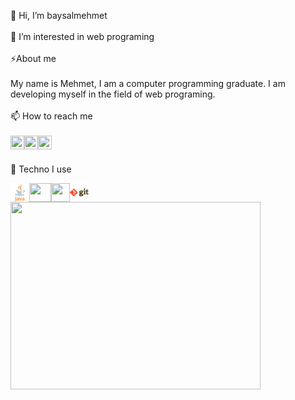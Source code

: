 👋 Hi, I’m baysalmehmet
<br/>
<br/>
👀 I’m interested in web programing
<br/>
<br/>
⚡About me
<br/>
<br/>
My name is Mehmet, I am a computer programming graduate.
I am developing myself in the field of web programing.
<br/>
<br/>
📫 How to reach me
<br/>
<br/>
[<img height="22" width="22" src="https://unpkg.com/simple-icons@v7/icons/linkedin.svg" align="left"/>][linkedin]
[<img height="22" width="22" src="https://unpkg.com/simple-icons@v7/icons/telegram.svg" align="left"/>][telegram]
[<img height="22" width="22" src="https://unpkg.com/simple-icons@v7/icons/hackerrank.svg" align="left"/>][hackerrank]

[linkedin]: https://www.linkedin.com/in/mehmet-baysal-e23/
[telegram]: https://t.me/mbayso
[hackerrank]: https://www.hackerrank.com/h190130038 

<br/>

🌱 Techno I use
<br/>

<img src="https://raw.githubusercontent.com/github/explore/5b3600551e122a3277c2c5368af2ad5725ffa9a1/topics/java/java.png" align="left" width="30" height="30">
<img src="https://miro.medium.com/max/640/1*AbiX4LwtSNozoyfypcKvEg.png" align="left" width="35" height="30">
<img src="https://pbs.twimg.com/profile_images/1255113654049128448/J5Yt92WW_400x400.png" align="left" width="30" height="30">
<img src="https://raw.githubusercontent.com/github/explore/80688e429a7d4ef2fca1e82350fe8e3517d3494d/topics/git/git.png" align="left" width="30" height="30">
<img src="https://github-readme-stats.vercel.app/api?username=baysalmehmet&show_icons=true&theme=radical" width="400" height="300">


